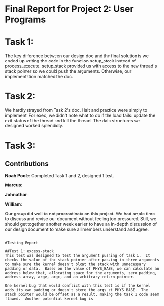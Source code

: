 Final Report for Project 2: User Programs
===================================

# Task 1:
The key difference between our design doc and the final solution is we ended up writing the code in the function setup_stack instead of process_execute.  setup_stack provided us with access to the new thread's stack pointer so we could push the arguments.  Otherwise, our implementation matched the doc.

# Task 2:
We hardly strayed from Task 2's doc.  Halt and practice were simply to implement.  For exec, we didn't note what to do if the load fails: update the exit status of the thread and kill the thread.  The data structures we designed worked splendidly.

# Task 3:


## Contributions
**Noah Poole**: Completed Task 1 and 2, designed 1 test.

**Marcus**: 

**Johnathan**: 

**William**: 


Our group did well to not procrastinate on this project.  We had ample time to discuss and revise our document without feeling too pressured.  Still, we should get together another week earlier to have an in-depth discussion of our design document to make sure all members understand and agree.

~~~~~~~~~~~~~~~~~~~~~~~~~

#Testing Report

##Test 1: excess-stack
This test was designed to test the argument pushing of task 1.  It checks the value of the stack pointer after passing in three arguments to make sure the kernel doesn't bloat the stack with unnecessary padding or data.  Based on the value of PHYS_BASE, we can calculate an address below that, allocating space for the arguments, zero padding, address array, argv, argc, and an arbitrary return pointer.

One kernel bug that would conflict with this test is if the kernel adds its own padding or doesn't store the args at PHYS_BASE.  The stack pointer would be offset as a result, making the task 1 code seem flawed.  Another potential kernel bug is 
